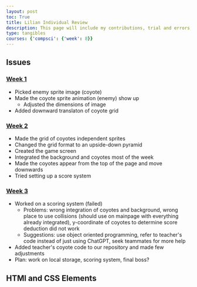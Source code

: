 ```yaml
---
layout: post
toc: True
title: Lilian Individual Review
description: This page will include my contributions, trial and errors, etc.
type: tangibles
courses: {'compsci': {'week': 8}}
---
```

## Issues
### [Week 1](https://github.com/kaylale124/final-game/commit/563c2c9f005510ef8c312dd8fc15fd0f6573f420)
- Picked enemy sprite image (coyote)
- Made the coyote sprite animation (enemy) show up 
    - Adjusted the dimensions of image
- Added downward translaton of coyote grid

### [Week 2](https://github.com/kaylale124/final-game/commit/88fc4181fa3d61ca91553741f45163bd23ac0c5f)
- Made the grid of coyotes independent sprites
- Changed the grid format to an upside-down pyramid
- Created the game screen
- Integrated the background and coyotes most of the week
- Made the coyotes appear from the top of the page and move downwards
- Tried setting up a score system
### [Week 3](https://github.com/kaylale124/final-game/commit/0a792af965592520afa532f326ea31e42028b0d7)
- Worked on a scoring system (failed)
    - Problems: wrong integration of coyotes and background, wrong place to use collisions (should use on mainpage with everything already integrated), y-coordinate of coyotes to determine score deduction did not work
    - Suggestions: use object oriented programming, refer to teacher's code instead of just using ChatGPT, seek teammates for more help
- Added teacher's coyote code to our repository and made few adjustments
- Plan: work on local storage, scoring system, final boss?

## HTMl and CSS Elements
